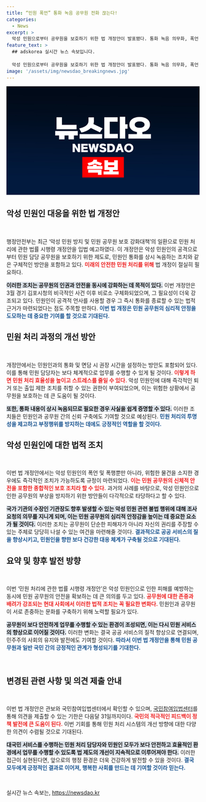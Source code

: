 ```yaml
---
title: “민원 폭언” 통화 녹음 공무원 전화 끊는다!
categories:
  - News
excerpt: >
  악성 민원으로부터 공무원을 보호하기 위한 법 개정안이 발표됐다. 통화 녹음 의무화, 폭언 즉시 전화 종료, 위험물 소지 시 퇴거 조치 도입 등 강화된 조치로 민원 처리 환경이 바뀌어진다. 31일까지 의견 접수 가능!
feature_text: >
  ## adskorea 실시간 뉴스 속보입니다.

  악성 민원으로부터 공무원을 보호하기 위한 법 개정안이 발표됐다. 통화 녹음 의무화, 폭언 즉시 전화 종료, 위험물 소지 시 퇴거 조치 도입 등 강화된 조치로 민원 처리 환경이 바뀌어진다. 31일까지 의견 접수 가능!
image: '/assets/img/newsdao_breakingnews.jpg'
---
```


<p><img src="/assets/img/newsdao_breakingnews.jpg" alt="adskorea 속보" /></p>

<h2 data-ke-size="size26">악성 민원인 대응을 위한 법 개정안</h2>

<p data-ke-size="size16">&nbsp;</p>

<p>행정안전부는 최근 ‘악성 민원 방지 및 민원 공무원 보호 강화대책’의 일환으로 민원 처리에 관한 법률 시행령 개정안을 입법 예고하였다. 이 개정안은 악성 민원인의 공격으로부터 민원 담당 공무원을 보호하기 위한 제도로, 민원인 통화를 상시 녹음하는 조치와 같은 구체적인 방안을 포함하고 있다. <b><span style="color: #ee2323;">미래의 안전한 민원 처리를 위해</span></b> 법 개정이 절실히 필요하다. </p>

<p><b><span style="background-color: #21538527;">이러한 조치는 공무원의 인권과 안전을 동시에 강화하는 데 목적이 있다.</span></b> 이번 개정안은 3월 경기 김포시청의 비극적인 사건 이후 비로소 구체화되었으며, 그 필요성이 더욱 강조되고 있다. 민원인이 공격적 언사를 사용할 경우 그 즉시 통화를 종료할 수 있는 법적 근거가 마련되었다는 점도 주목할 만하다. <b><span style="color: #1a5490;">이번 법 개정은 민원 공무원의 심리적 안정을 도모하는 데 중요한 기여를 할 것으로 기대된다.</span></b></p>

<h2 data-ke-size="size26">민원 처리 과정의 개선 방안</h2>

<p data-ke-size="size16">&nbsp;</p>

<p>개정안에서는 민원인과의 통화 및 면담 시 권장 시간을 설정하는 방안도 포함되어 있다. 이를 통해 민원 담당자는 보다 체계적으로 업무를 수행할 수 있게 될 것이다. <b><span style="color: #ee2323;">이렇게 하면 민원 처리 효율성을 높이고 스트레스를 줄일 수 있다.</span></b> 악성 민원인에 대해 즉각적인 퇴거 또는 출입 제한 조치를 취할 수 있는 권한이 부여되었으며, 이는 위험한 상황에서 공무원을 보호하는 데 큰 도움이 될 것이다.</p>

<p><b><span style="background-color: #21538527;">또한, 통화 내용이 상시 녹음되므로 필요한 경우 사실을 쉽게 증명할 수 있다.</span></b> 이러한 조치들은 민원인과 공무원 간의 신뢰 구축에도 기여할 것으로 예상된다. <b><span style="color: #1a5490;">민원 처리의 투명성을 제고하고 부정행위를 방지하는 데에도 긍정적인 역할을 할 것이다.</span></b></p>

<h2 data-ke-size="size26">악성 민원인에 대한 법적 조치</h2>

<p data-ke-size="size16">&nbsp;</p>

<p>이번 법 개정안에서는 악성 민원인의 폭언 및 폭행뿐만 아니라, 위험한 물건을 소지한 경우에도 즉각적인 조치가 가능하도록 규정이 마련되었다. <b><span style="color: #ee2323;">이는 민원 공무원의 신체적 안전을 포함한 종합적인 보호 조치라 할 수 있다.</span></b> 과거의 사례를 바탕으로, 악성 민원인으로 인한 공무원의 부상을 방지하기 위한 방안들이 다각적으로 타당하다고 할 수 있다.</p>

<p><b><span style="background-color: #21538527;">국가 기관의 수장인 기관장도 향후 발생할 수 있는 악성 민원 관련 불법 행위에 대해 조사 요청의 의무를 지니게 되며, 이는 민원 공무원의 심리적 안정감을 높이는 데 중요한 요소가 될 것이다.</span></b> 이러한 조치는 공무원이 단순한 피해자가 아니라 자신의 권리를 주장할 수 있는 주체로 당당히 나설 수 있는 여건을 마련해줄 것이다. <b><span style="color: #1a5490;">결과적으로 공공 서비스의 질을 향상시키고, 민원인을 향한 보다 건강한 대응 체계가 구축될 것으로 기대된다.</span></b></p>

<h2 data-ke-size="size26">요약 및 향후 발전 방향</h2>

<p data-ke-size="size16">&nbsp;</p>

<p>이번 ‘민원 처리에 관한 법률 시행령 개정안’은 악성 민원인으로 인한 피해를 예방하는 동시에 민원 공무원의 안전을 확보하는 데 큰 의의를 두고 있다. <b><span style="color: #ee2323;">공무원에 대한 존중과 배려가 강조되는 현대 사회에서 이러한 법적 조치는 꼭 필요한 변화다.</span></b> 민원인과 공무원이 서로 존중하는 문화를 구축하기 위해 노력할 필요가 있다.</p>

<p><b><span style="background-color: #21538527;">공무원이 보다 안전하게 업무를 수행할 수 있는 환경이 조성되면, 이는 다시 민원 서비스의 향상으로 이어질 것이다.</span></b> 이러한 변화는 결국 공공 서비스의 질적 향상으로 연결되며, 민주주의 사회의 유지와 발전에도 기여할 것이다. <b><span style="color: #1a5490;">따라서 이번 법 개정안을 통해 민원 공무원과 일반 국민 간의 긍정적인 관계가 형성되기를 기대한다.</span></b></p>

<p data-ke-size="size16">&nbsp;</p>

<h2 data-ke-size="size26">변경된 관련 사항 및 의견 제출 안내</h2>

<p data-ke-size="size16">&nbsp;</p>

<p>이번 법 개정안은 관보와 국민참여입법센터에서 확인할 수 있으며, <a href="https://opinion.lawmaking.go.kr">국민참여입법센터</a>를 통해 의견을 제출할 수 있는 기한은 다음달 31일까지이다. <b><span style="color: #ee2323;">국민의 적극적인 피드백이 정책 발전에 큰 도움이 된다.</span></b> 이번 기회를 통해 민원 처리 시스템의 개선 방향에 대한 다양한 의견이 수렴될 것으로 기대된다.</p>

<p><b><span style="background-color: #21538527;">대국민 서비스를 수행하는 민원 처리 담당자와 민원인 모두가 보다 안전하고 효율적인 환경에서 업무를 수행할 수 있도록 법 제도의 개선이 지속적으로 이루어져야 한다.</span></b> 이러한 접근이 실현된다면, 앞으로의 행정 환경은 더욱 건강하게 발전할 수 있을 것이다. <b><span style="color: #1a5490;">결국 모두에게 긍정적인 결과로 이어져, 행복한 사회를 만드는 데 기여할 것이라 믿는다.</span></b></p>

<p data-ke-size="size16">&nbsp;</p>
실시간 뉴스 속보는, <a href="https://newsdao.kr" rel="dofollow">https://newsdao.kr</a>


